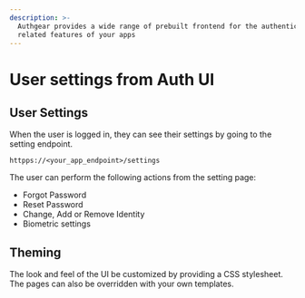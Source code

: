 ```yaml
---
description: >-
  Authgear provides a wide range of prebuilt frontend for the authentication
  related features of your apps
---
```


# User settings from Auth UI

## User Settings

When the user is logged in, they can see their settings by going to the setting endpoint.

`httpps://<your_app_endpoint>/settings`

The user can perform the following actions from the setting page:

* Forgot Password
* Reset Password
* Change, Add or Remove Identity
* Biometric settings

## Theming

The look and feel of the UI be customized by providing a CSS stylesheet. The pages can also be overridden with your own templates.



